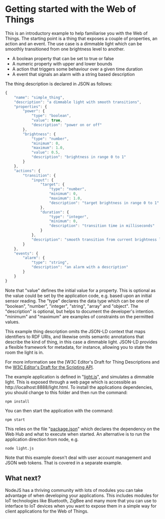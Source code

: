 # Getting started with the Web of Things

This is an introductory example to help familiarise you with the Web of Things. The starting point is a thing that exposes a couple of properties, an action and an event. The use case is a dimmable light which can be smoothly transitioned from one brightness level to another.

* A boolean property that can be set to true or false
* A numeric property with upper and lower bounds
* A action that triggers some behaviour over a given time duration
* A event that signals an alarm with a string based description

The thing description is declared in JSON as follows:

```javascript
{
    "name": "simple_thing",
    "description": "a dimmable light with smooth transitions",
    "properties": {
        "power": {
            "type": "boolean",
            "value": true,
            "description": "power on or off"
        },
        "brightness": {
            "type": "number",
            "minimum": 0,
            "maximum": 1.0,
            "value": 0.5,
            "description": "brightness in range 0 to 1"
        }
    },
    "actions": {
        "transition": {
            "input": {
                "target": {
                    "type": "number",
                    "minimum": 0,
                    "maximum": 1.0,
                    "description": "target brightness in range 0 to 1"
                },
                "duration": {
                    "type": "integer",
                    "minimum": 0,
                    "description": "transition time in milliseconds" 
                }
            },
            "description": "smooth transition from current brightness level to target brightness level"
        }
    },
    "events": {
        "alarm": {
            "type": "string",
            "description": "an alarm with a description"
        }
    }
}
```

Note that "value" defines the initial value for a property.  This is optional as the value could be set by the application code, e.g. based upon an initial sensor reading. The "type" declares the data type which can be one of "boolean", "number", "integer", "string", "array" and "object". The "description" is optional, but helps to document the developer's intention.  "minimum" and "maximum" are examples of constraints on the permitted values.

This example thing description omits the JSON-LD context that maps identifiers to RDF URIs, and likewise omits semantic annotations that describe the kind of thing, in this case a dimmable light. JSON-LD provides a flexible framework for metadata, for instance, allowing you to state the room the light is in.

For more information see the [W3C Editor's Draft for Thing Descriptions and the [W3C Editor's Draft for the Scripting API](https://w3c.github.io/wot-scripting-api/).

The example application is defined in "[light.js](light.js)", and simulates a dimmable light. This is exposed through a web page which is accessible as http://localhost:8888/light.html.  To install the applications dependencies, you should change to this folder and then run the command:

```
npm install
```

You can then start the application with the command:

```
npm start
```

This relies on the file "[package.json](package.json)" which declares the dependency on the Web Hub and what to execute when started. An alternative is to run the application direction from node, e.g.

```
node light.js
```

Note that this example doesn't deal with user account management and  JSON web tokens. That is covered in a separate example.

## What next?

NodeJS has a thriving community with lots of modules you can take advantage of when developing your applications. This includes modules for IoT technologies like Bluetooth, ZigBee and many more that you can use to interface to IoT devices when you want to expose them in a simple way for client applications for the Web of Things. 
